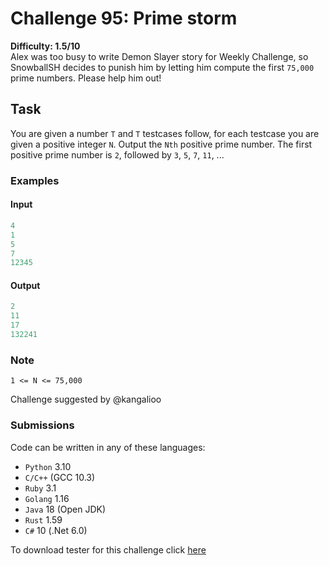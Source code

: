 # Challenge 95: Prime storm

**Difficulty: 1.5/10**  
Alex was too busy to write Demon Slayer story for Weekly Challenge, so SnowballSH decides to punish him by letting him compute the first `75,000` prime numbers. Please help him out!

## Task

You are given a number `T` and `T` testcases follow, for each testcase you are given a positive integer `N`. Output the `Nth` positive prime number. The first positive prime number is `2`, followed by `3`, `5`, `7`, `11`, ...

### Examples

#### Input

```rs
4
1
5
7
12345
```

#### Output

```rs
2
11
17
132241
```

### Note

`1 <= N <= 75,000`

Challenge suggested by @kangalioo

### Submissions

Code can be written in any of these languages:

- `Python` 3.10
- `C/C++` (GCC 10.3)
- `Ruby` 3.1
- `Golang` 1.16
- `Java` 18 (Open JDK)
- `Rust` 1.59
- `C#` 10 (.Net 6.0)

To download tester for this challenge click [here](https://downgit.github.io/#/home?url=https://github.com/Pomroka/PreviousChallenges/tree/main/Challenge_95)
